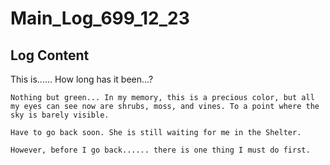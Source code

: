 # Main_Log_699_12_23
## Log Content
This is...... How long has it been...?

    Nothing but green... In my memory, this is a precious color, but all my eyes can see now are shrubs, moss, and vines. To a point where the sky is barely visible. 

    Have to go back soon. She is still waiting for me in the Shelter.

    However, before I go back...... there is one thing I must do first.

